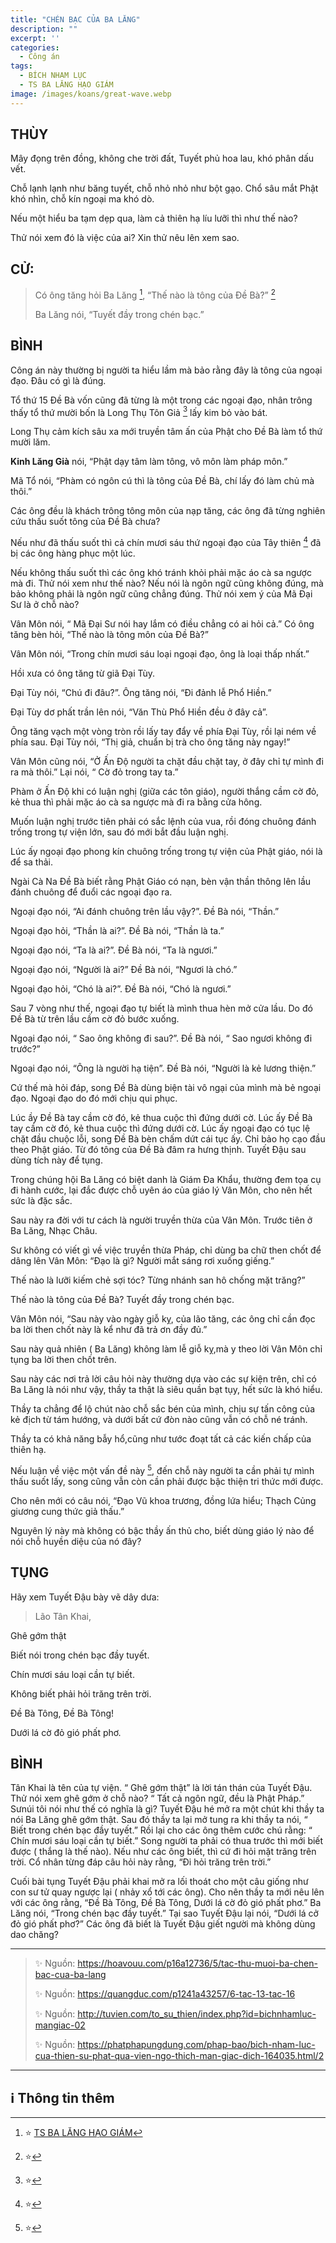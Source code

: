```yaml
---
title: "CHÉN BẠC CỦA BA LĂNG"
description: ""
excerpt: ''
categories:
  - Công án
tags:
  - BÍCH NHAM LỤC
  - TS BA LĂNG HẠO GIÁM
image: /images/koans/great-wave.webp
---
```


## THÙY

Mây đọng trên đồng, không che trời đất, Tuyết phủ hoa lau, khó phân dấu vết.

Chỗ lạnh lạnh như băng tuyết, chỗ nhỏ nhỏ như bột gạo. Chổ sâu mắt Phật khó nhìn, chỗ kín ngoại ma khó dò.

Nếu một hiểu ba tạm dẹp qua, làm cả thiên hạ líu lưỡi thì như thế nào?

Thử nói xem đó là việc của ai? Xin thử nêu lên xem sao.

## CỬ:

> Có ông tăng hỏi Ba Lăng [^1], “Thế nào là tông của Đề Bà?” [^14]
>
> Ba Lăng nói, “Tuyết đầy trong chén bạc.”

## BÌNH

Công án này thường bị người ta hiểu lầm mà bảo rằng đây là tông của ngoại đạo. Đâu có gì là đúng.

Tổ thứ 15 Đề Bà vốn cũng đã từng là một trong các ngoại đạo, nhân trông thấy tổ thứ mười bốn là Long Thụ Tôn Giả [^15] lấy kim bỏ vào bát.

Long Thụ cảm kích sâu xa mới truyền tâm ấn của Phật cho Đề Bà làm tổ thứ mười lăm.

**Kinh Lăng Già** nói, “Phật dạy tâm làm tông, vô môn làm pháp môn.”

Mã Tổ nói, “Phàm có ngôn cú thì là tông của Đề Bà, chí lấy đó làm chủ mà thôi.”

Các ông đều là khách trông tông môn của nạp tăng, các ông đã từng nghiên cứu thấu suốt tông của Đề Bà chưa?

Nếu như đã thấu suốt thì cả chín mươi sáu thứ ngoại đạo của Tây thiên [^16] đã bị các ông hàng phục một lúc.

Nếu không thấu suốt thì các ông khó tránh khỏi phải mặc áo cà sa ngược mà đi. Thử nói xem như thế nào? Nếu nói là ngôn ngữ cũng không đúng, mà bảo không phải là ngôn ngữ cũng chẳng đúng. Thử nói xem ý của Mã Đại Sư là ở chỗ nào?

Vân Môn nói, “ Mã Đại Sư nói hay lắm có điều chẳng có ai hỏi cả.” Có ông tăng bèn hỏi, “Thế nào là tông môn của Đề Bà?”

Vân Môn nói, “Trong chín mươi sáu loại ngoại đạo, ông là loại thấp nhất.”

Hồi xưa có ông tăng từ giã Đại Tùy.

Đại Tùy nói, “Chú đi đâu?”. Ông tăng nói, “Đi đảnh lễ Phổ Hiền.”

Đại Tùy dơ phất trần lên nói, “Văn Thù Phổ Hiền đều ở đây cả”.

Ông tăng vạch một vòng tròn rồi lấy tay đẩy về phía Đại Tùy, rồi lại ném về phía sau. Đại Tùy nói, “Thị giả, chuẩn bị trà cho ông tăng này ngay!”

Vân Môn cũng nói, “Ở Ấn Độ người ta chặt đầu chặt tay, ở đây chỉ tự mình đi ra mà thôi.” Lại nói, “ Cờ đỏ trong tay ta.”

Phàm ở Ấn Độ khi có luận nghị (giữa các tôn giáo), người thắng cầm cờ đỏ, kẻ thua thì phải mặc áo cà sa ngược mà đi ra bằng cửa hông.

Muốn luận nghị trước tiên phải có sắc lệnh của vua, rồi đóng chuông đánh trống trong tự viện lớn, sau đó mới bắt đầu luận nghị.

Lúc ấy ngoại đạo phong kín chuông trống trong tự viện của Phật giáo, nói là để sa thải.

Ngài Cà Na Đề Bà biết rằng Phật Giáo có nạn, bèn vận thần thông lên lầu đánh chuông để đuổi các ngoại đạo ra.

Ngoại đạo nói, “Ai đánh chuông trên lầu vậy?”. Đề Bà nói, “Thần.”

Ngoại đạo hỏi, “Thần là ai?”. Đề Bà nói, “Thần là ta.”

Ngoại đạo nói, “Ta là ai?”. Đề Bà nói, “Ta là ngươi.”

Ngoại đạo nói, “Người là ai?” Đề Bà nói, “Ngươi là chó.”

Ngoại đạo hỏi, “Chó là ai?”. Đề Bà nói, “Chó là ngươi.”

Sau 7 vòng như thế, ngoại đạo tự biết là mình thua hèn mở cửa lầu. Do đó Đề Bà từ trên lầu cầm cờ đỏ bước xuống.

Ngoại đạo nói, “ Sao ông không đi sau?”. Đề Bà nói, “ Sao ngươi không đi trước?”

Ngoại đạo nói, “Ông là người hạ tiện”. Đề Bà nói, “Người là kẻ lương thiện.”

Cứ thế mà hỏi đáp, song Đề Bà dùng biện tài vô ngại của mình mà bẻ ngoại đạo. Ngoại đạo do đó mới chịu qui phục.

Lúc ầy Đề Bà tay cầm cờ đó, kẻ thua cuộc thì đứng dưới cờ. Lúc ấy Đề Bà tay cầm cờ đó, kẻ thua cuộc thì đứng dưới cờ. Lúc ấy ngoại đạo có tục lệ chặt đầu chuộc lỗi, song Đề Bà bèn chấm dứt cái tục ấy. Chỉ bảo họ cạo đầu theo Phật giáo. Từ đó tông của Đề Bà đâm ra hưng thịnh. Tuyết Đậu sau dùng tích này để tụng.

Trong chúng hội Ba Lăng có biệt danh là Giám Đa Khẩu, thường đem tọa cụ đi hành cước, lại đắc được chỗ uyên áo của giáo lý Vân Môn, cho nên hết sức là đặc sắc.

Sau này ra đời với tư cách là người truyền thừa của Vân Môn. Trước tiên ở Ba Lăng, Nhạc Châu.

Sư không có viết gì về việc truyền thừa Pháp, chỉ dùng ba chữ then chốt để dâng lên Vân Môn: “Đạo là gì? Người mắt sáng rơi xuống giếng.”

Thế nào là lưỡi kiếm chẻ sợi tóc? Từng nhánh san hô chống mặt trăng?”

Thế nào là tông của Đề Bà? Tuyết đầy trong chén bạc.

Vân Môn nói, “Sau này vào ngày giỗ kỵ, của lão tăng, các ông chỉ cần đọc ba lời then chốt này là kể như đã trả ơn đầy đủ.”

Sau này quả nhiên ( Ba Lăng) không làm lễ giỗ kỵ,mà y theo lời Vân Môn chỉ tụng ba lời then chốt trên.

Sau này các nơi trả lời câu hỏi này thường dựa vào các sự kiện trên, chỉ có Ba Lăng là nói như vậy, thầy ta thật là siêu quần bạt tụy, hết sức là khó hiểu.

Thầy ta chẳng để lộ chút nào chỗ sắc bén của mình, chịu sự tấn công của kẻ địch từ tám hướng, và dưới bất cứ đòn nào cũng vẫn có chỗ né tránh.

Thầy ta có khả năng bẫy hổ,cũng như tước đoạt tất cả các kiến chấp của thiên hạ.

Nếu luận về việc một vấn đề này [^17], đến chỗ này người ta cần phải tự mình thấu suốt lấy, song cũng vẫn còn cần phải được bậc thiện tri thức mới được.

Cho nên mới có câu nói, “Đạo Vũ khoa trương, đồng lứa hiểu; Thạch Củng giương cung thức giả thấu.”

Nguyên lý này mà không có bậc thầy ấn thủ cho, biết dùng giáo lý nào để nói chỗ huyền diệu của nó đây?

## TỤNG

Hãy xem Tuyết Đậu bày vẽ dây dưa:

> Lão Tân Khai,

Ghê gớm thật

Biết nói trong chén bạc đầy tuyết.

Chín mươi sáu loại cần tự biết.

Không biết phải hỏi trăng trên trời.

Đề Bà Tông, Đề Bà Tông!

Dưới lá cờ đỏ gió phất phơ.

## BÌNH

Tân Khai là tên của tự viện. “ Ghê gớm thật” là lời tán thán của Tuyết Đậu. Thử nói xem ghê gớm ở chỗ nào? “ Tất cả ngôn ngữ, đều là Phật Pháp.” Sưnúi tôi nói như thế có nghĩa là gì? Tuyết Đậu hé mở ra một chút khi thầy ta nói Ba Lăng ghê gớm thật. Sau đó thầy ta lại mở tung ra khi thầy ta nói, “ Biết trong chén bạc đầy tuyết.” Rồi lại cho các ông thêm cước chú rằng: “ Chín mươi sáu loại cần tự biết.” Song người ta phải có thua trước thì mới biết được ( thắng là thế nào). Nếu như các ông biết, thì cứ đi hỏi mặt trăng trên trời. Cổ nhân từng đáp câu hỏi này rằng, “Đi hỏi trăng trên trời.”

Cuối bài tụng Tuyết Đậu phải khai mở ra lối thoát cho một câu giống như con sư tử quay ngược lại ( nhảy xổ tới các ông). Cho nên thầy ta mới nêu lên với các ông rằng, “Đề Bà Tông, Đề Bà Tông, Dưới lá cờ đỏ gió phất phơ.” Ba Lăng nói, “Trong chén bạc đầy tuyết.” Tại sao Tuyết Đậu lại nói, “Dưới lá cở đỏ gió phất phơ?” Các ông đã biết là Tuyết Đậu giết người mà không dùng dao chăng?

<hr class="blog-rule" />

> ✨ Nguồn: https://hoavouu.com/p16a12736/5/tac-thu-muoi-ba-chen-bac-cua-ba-lang
>
> ✨ Nguồn: https://quangduc.com/p1241a43257/6-tac-13-tac-16
>
> ✨ Nguồn: http://tuvien.com/to_su_thien/index.php?id=bichnhamluc-mangiac-02
>
> ✨ Nguồn: https://phatphapungdung.com/phap-bao/bich-nham-luc-cua-thien-su-phat-qua-vien-ngo-thich-man-giac-dich-164035.html/2

<hr class="blog-rule" />

## ℹ️ Thông tin thêm

[^1]: ⭐️ <a href="https://blog.phapthihoi.org/gt-member/ts-ba-lang-hao-giam/" target="_blank">TS BA LĂNG HẠO GIÁM</a>

[^14]: ⭐️

[^15]: ⭐️

[^16]: ⭐️

[^17]: ⭐️
